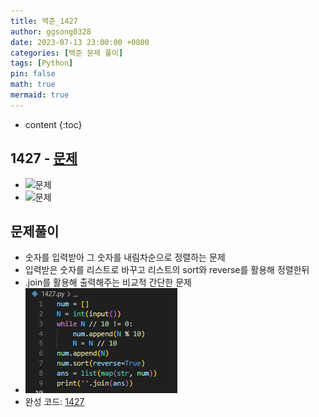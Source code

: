 ```yaml
---
title: 백준_1427
author: ggsong0328
date: 2023-07-13 23:00:00 +0800
categories: [백준 문제 풀이]
tags: [Python]
pin: false
math: true
mermaid: true
---
```


* content
{:toc}

## 1427 - [문제](https://www.acmicpc.net/problem/1427)
+ ![문제](/assets/img/1427_Q.png)
+ ![문제](/assets/img/1427_IO.png)
## 문제풀이
+ 숫자를 입력받아 그 숫자를 내림차순으로 정렬하는 문제
+ 입력받은 숫자를 리스트로 바꾸고 리스트의 sort와 reverse를 활용해 정렬한뒤
+ .join를 활용해 출력해주는 비교적 간단한 문제
+ ![코드](/assets/img/1427.png)
+ 완성 코드: [1427](https://github.com/ggsong0328/solved.ac/blob/solved.ac/1427.py)